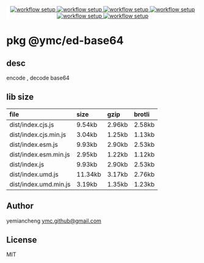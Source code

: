 <p align="center" style="background:white;">
<!-- github workflow stat:s -->
<!-- one line and center  -->
  <a href="https://github.com/YMC-GitHub">
    <img alt="workflow setup" src="https://img.shields.io/static/v1?label=pkg&message=done&color=ff69b4&style=flat-square" />
  </a>
  <a href="https://github.com/YMC-GitHub">
    <img alt="workflow setup" src="https://img.shields.io/static/v1?label=cod&message=done&color=ff69b4&style=flat-square" />
  </a>
    <a href="https://github.com/YMC-GitHub">
    <img alt="workflow setup" src="https://img.shields.io/static/v1?label=dep&message=done&color=ff69b4&style=flat-square" />
  </a>
  <a href="https://github.com/YMC-GitHub">
    <img alt="workflow setup" src="https://img.shields.io/static/v1?label=lin&message=passing&color=ff69b4&style=flat-square" />
  </a>
    <a href="https://github.com/YMC-GitHub">
    <img alt="workflow setup" src="https://img.shields.io/static/v1?label=tes&message=passing&color=ff69b4&style=flat-square" />
  </a>
      <a href="https://github.com/YMC-GitHub">
    <img alt="workflow setup" src="https://img.shields.io/static/v1?label=pro&message=done&color=ff69b4&style=flat-square" />
  </a>


  <!-- https://img.shields.io/badge/<LABEL>-<MESSAGE>-<COLOR> -->
  <!-- https://img.shields.io/static/v1?label=<LABEL>&message=<MESSAGE>&color=<COLOR> -->
<!-- github workflow stat:e -->
</p>

# pkg @ymc/ed-base64

## desc
encode , decode base64

## lib size  
file | size | gzip | brotli
:---- | :---- | :---- | :----
dist/index.cjs.js | 9.54kb | 2.96kb | 2.58kb
dist/index.cjs.min.js | 3.04kb | 1.25kb | 1.13kb
dist/index.esm.js | 9.93kb | 2.90kb | 2.53kb
dist/index.esm.min.js | 2.95kb | 1.22kb | 1.12kb
dist/index.js | 9.93kb | 2.90kb | 2.53kb
dist/index.umd.js | 11.34kb | 3.17kb | 2.76kb
dist/index.umd.min.js | 3.19kb | 1.35kb | 1.23kb

## Author
yemiancheng <ymc.github@gmail.com>

## License
MIT